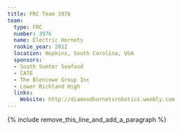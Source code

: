 ```yaml
---
title: FRC Team 3976
team:
  type: FRC
  number: 3976
  name: Electric Hornets
  rookie_year: 2012
  location: Hopkins, South Carolina, USA
  sponsors:
  - South Sumter Seafood
  - CATE
  - The Blencowe Group Inc
  - Lower Richland High
  links:
    Website: http://diamondhornetsrobotics.weebly.com
---
```


{% include remove_this_line_and_add_a_paragraph %}